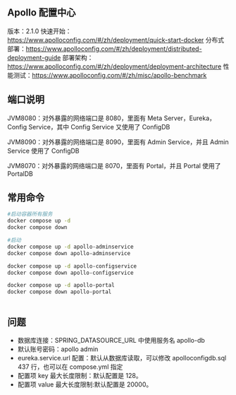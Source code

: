## Apollo 配置中心

版本：2.1.0
快速开始：https://www.apolloconfig.com/#/zh/deployment/quick-start-docker
分布式部署：https://www.apolloconfig.com/#/zh/deployment/distributed-deployment-guide
部署架构：https://www.apolloconfig.com/#/zh/deployment/deployment-architecture
性能测试：https://www.apolloconfig.com/#/zh/misc/apollo-benchmark
## 端口说明

JVM8080：对外暴露的网络端口是 8080，里面有 Meta Server，Eureka，Config Service，其中 Config Service 又使用了 ConfigDB

JVM8090：对外暴露的网络端口是 8090，里面有 Admin Service，并且 Admin Service 使用了 ConfigDB

JVM8070：对外暴露的网络端口是 8070，里面有 Portal，并且 Portal 使用了 PortalDB

## 常用命令

```sh
#启动容器所有服务
docker compose up -d
docker compose down

#启动
docker compose up -d apollo-adminservice
docker compose down apollo-adminservice

docker compose up -d apollo-configservice
docker compose down apollo-configservice

docker compose up -d apollo-portal
docker compose down apollo-portal



```

## 问题

- 数据库连接：SPRING_DATASOURCE_URL 中使用服务名 apollo-db
- 默认账号密码：apollo admin
- eureka.service.url 配置：默认从数据库读取，可以修改 apolloconfigdb.sql 437 行，也可以在 compose.yml 指定
- 配置项 key 最大长度限制：默认配置是 128。
- 配置项 value 最大长度限制:默认配置是 20000。
